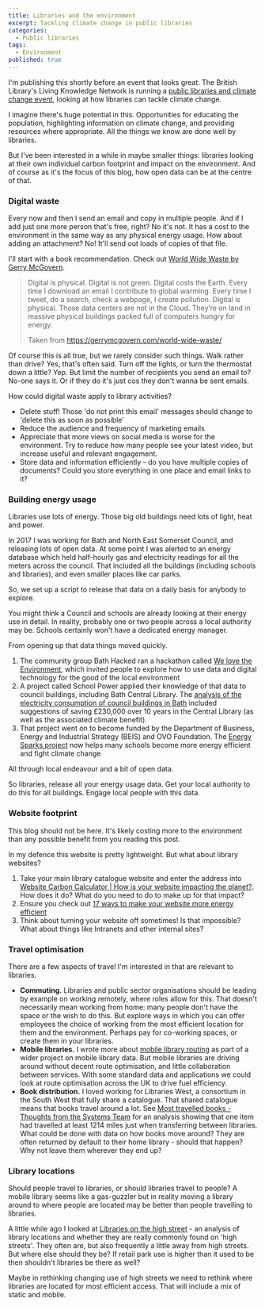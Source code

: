 ```yaml
---
title: Libraries and the environment
excerpt: Tackling climate change in public libraries
categories:
  - Public libraries
tags:
  - Environment
published: true
---
```


I'm publishing this shortly before an event that looks great. The British Library's Living Knowledge Network is running a [public libraries and climate change event](https://register.gotowebinar.com/register/8783941637588292366), looking at how libraries can tackle climate change.

I imagine there's huge potential in this. Opportunities for educating the population, highlighting information on climate change, and providing resources where appropriate. All the things we know are done well by libraries. 

But I've been interested in a while in maybe smaller things: libraries looking at their own individual carbon footprint and impact on the environment. And of course as it's the focus of this blog, how open data can be at the centre of that. 

### Digital waste

Every now and then I send an email and copy in multiple people. And if I add just one more person that's free, right? No it's not. It has a cost to the environment in the same way as any physical energy usage. How about adding an attachment? No! It'll send out loads of copies of that file.

I'll start with a book recommendation. Check out [World Wide Waste by Gerry McGovern](https://gerrymcgovern.com/world-wide-waste/).

> Digital is physical. Digital is not green. Digital costs the Earth. Every time I download an email I contribute to global warming. Every time I tweet, do a search, check a webpage, I create pollution. Digital is physical. Those data centers are not in the Cloud. They’re on land in massive physical buildings packed full of computers hungry for energy.
>
> Taken from https://gerrymcgovern.com/world-wide-waste/

Of course this is all true, but we rarely consider such things. Walk rather than drive? Yes, that's often said. Turn off the lights, or turn the thermostat down a little? Yep. But limit the number of recipients you send an email to? No-one says it. Or if they do it's just cos they don't wanna be sent emails.

How could digital waste apply to library activities?

* Delete stuff! Those 'do not print this email' messages should change to 'delete this as soon as possible'
* Reduce the audience and frequency of marketing emails
* Appreciate that more views on social media is worse for the environment. Try to reduce how many people see your latest video, but increase useful and relevant engagement.
* Store data and information efficiently - do you have multiple copies of documents? Could you store everything in one place and email links to it?

### Building energy usage

Libraries use lots of energy. Those big old buildings need lots of light, heat and power.

In 2017 I was working for Bath and North East Somerset Council, and releasing lots of open data. At some point I was alerted to an energy database which held half-hourly gas and electricity readings for all the meters across the council. That included all the buildings (including schools and libraries), and even smaller places like car parks.

So, we set up a script to release that data on a daily basis for anybody to explore.

You might think a Council and schools are already looking at their energy use in detail. In reality, probably one or two people across a local authority may be. Schools certainly won't have a dedicated energy manager.

From opening up that data things moved quickly.

1. The community group Bath Hacked ran a hackathon called [We love the Environment](https://www.bathhacked.org/bath-hacked-loves-the-environment/what-did-we-build/), which invited people to explore how to use data and digital technology for the good of the local environment
2. A project called School Power applied their knowledge of that data to council buildings, including Bath Central Library. The [analysis of the electricity consumption of council buildings in Bath](http://transitionbath.org/analysis-electricity-consumption-council-buildings-bath/) included suggestions of saving £230,000 over 10 years in the Central Library (as well as the associated climate benefit).
3. That project went on to become funded by the Department of Business, Energy and Industrial Strategy (BEIS) and OVO Foundation. The [Energy Sparks project](https://energysparks.uk/) now helps many schools become more energy efficient and fight climate change

All through local endeavour and a bit of open data.

So libraries, release all your energy usage data. Get your local authority to do this for all buildings. Engage local people with this data.

### Website footprint

This blog should not be here. It's likely costing more to the environment than any possible benefit from you reading this post.

In my defence this website is pretty lightweight. But what about library websites?

1. Take your main library catalogue website and enter the address into [Website Carbon Calculator | How is your website impacting the planet?](https://www.websitecarbon.com/). How does it do? What do you need to do to make up for that impact?
2. Ensure you check out [17 ways to make your website more energy efficient](https://www.wholegraindigital.com/blog/website-energy-efficiency/)
3. Think about turning your website off sometimes! Is that impossible? What about things like Intranets and other internal sites?

### Travel optimisation

There are a few aspects of travel I'm interested in that are relevant to libraries.

* **Commuting.** Libraries and public sector organisations should be leading by example on working remotely, where roles allow for this. That doesn't necessarily mean working from home: many people don't have the space or the wish to do this. But explore ways in which you can offer employees the choice of working from the most efficient location for them and the environment. Perhaps pay for co-working spaces, or create them in your libraries.
* **Mobile libraries.** I wrote more about [mobile library routing](https://blog.librarydata.uk/mobile-library-data-routes/) as part of a wider project on mobile library data. But mobile libraries are driving around without decent route optimisation, and little collaboration between services. With some standard data and applications we could look at route optimisation across the UK to drive fuel efficiency.
* **Book distribution.** I loved working for Libraries West, a consortium in the South West that fully share a catalogue. That shared catalogue means that books travel around a lot. See [Most travelled books - Thoughts from the Systems Team](https://librarieswest.github.io/most-travelled-books) for an analysis showing that one item had travelled at least 1214 miles just when transferring between libraries. What could be done with data on how books move around? They are often returned by default to their home library - should that happen? Why not leave them wherever they end up?

### Library locations

Should people travel to libraries, or should libraries travel to people? A mobile library seems like a gas-guzzler but in reality moving a library around to where people are located may be better than people travelling to libraries.

A little while ago I looked at [Libraries on the high street](https://blog.librarydata.uk/libraries-on-the-high-street/) - an analysis of library locations and whether they are really commonly found on 'high streets'. They often are, but also frequently a little away from high streets. But where else should they be? If retail park use is higher than it used to be then shouldn't libraries be there as well?

Maybe in rethinking changing use of high streets we need to rethink where libraries are located for most efficient access. That will include a mix of static and mobile.
